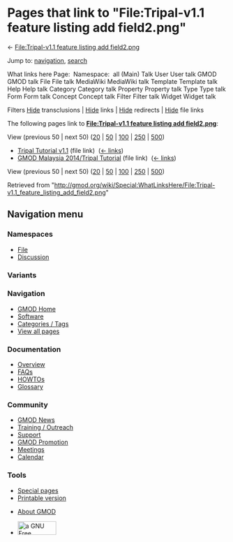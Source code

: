 <div id="mw-page-base" class="noprint">

</div>

<div id="mw-head-base" class="noprint">

</div>

<div id="content" class="mw-body" role="main">

<span id="top"></span>

<div id="mw-js-message" style="display:none;">

</div>



# <span dir="auto">Pages that link to "File:Tripal-v1.1 feature listing add field2.png"</span>

<div id="bodyContent">

<div id="contentSub">

← [File:Tripal-v1.1 feature listing add
field2.png](/wiki/File:Tripal-v1.1_feature_listing_add_field2.png "File:Tripal-v1.1 feature listing add field2.png")

</div>

<div id="jump-to-nav" class="mw-jump">

Jump to: [navigation](#mw-navigation), [search](#p-search)

</div>

<div id="mw-content-text">

What links here Page:  Namespace:  all (Main) Talk User User talk GMOD
GMOD talk File File talk MediaWiki MediaWiki talk Template Template talk
Help Help talk Category Category talk Property Property talk Type Type
talk Form Form talk Concept Concept talk Filter Filter talk Widget
Widget talk

Filters
[Hide](/mediawiki/index.php?title=Special:WhatLinksHere/File:Tripal-v1.1_feature_listing_add_field2.png&hidetrans=1 "Special:WhatLinksHere/File:Tripal-v1.1 feature listing add field2.png")
transclusions \|
[Hide](/mediawiki/index.php?title=Special:WhatLinksHere/File:Tripal-v1.1_feature_listing_add_field2.png&hidelinks=1 "Special:WhatLinksHere/File:Tripal-v1.1 feature listing add field2.png")
links \|
[Hide](/mediawiki/index.php?title=Special:WhatLinksHere/File:Tripal-v1.1_feature_listing_add_field2.png&hideredirs=1 "Special:WhatLinksHere/File:Tripal-v1.1 feature listing add field2.png")
redirects \|
[Hide](/mediawiki/index.php?title=Special:WhatLinksHere/File:Tripal-v1.1_feature_listing_add_field2.png&hideimages=1 "Special:WhatLinksHere/File:Tripal-v1.1 feature listing add field2.png")
file links

The following pages link to **[File:Tripal-v1.1 feature listing add
field2.png](/wiki/File:Tripal-v1.1_feature_listing_add_field2.png "File:Tripal-v1.1 feature listing add field2.png")**:

View (previous 50 \| next 50)
([20](/mediawiki/index.php?title=Special:WhatLinksHere/File:Tripal-v1.1_feature_listing_add_field2.png&limit=20 "Special:WhatLinksHere/File:Tripal-v1.1 feature listing add field2.png")
\|
[50](/mediawiki/index.php?title=Special:WhatLinksHere/File:Tripal-v1.1_feature_listing_add_field2.png&limit=50 "Special:WhatLinksHere/File:Tripal-v1.1 feature listing add field2.png")
\|
[100](/mediawiki/index.php?title=Special:WhatLinksHere/File:Tripal-v1.1_feature_listing_add_field2.png&limit=100 "Special:WhatLinksHere/File:Tripal-v1.1 feature listing add field2.png")
\|
[250](/mediawiki/index.php?title=Special:WhatLinksHere/File:Tripal-v1.1_feature_listing_add_field2.png&limit=250 "Special:WhatLinksHere/File:Tripal-v1.1 feature listing add field2.png")
\|
[500](/mediawiki/index.php?title=Special:WhatLinksHere/File:Tripal-v1.1_feature_listing_add_field2.png&limit=500 "Special:WhatLinksHere/File:Tripal-v1.1 feature listing add field2.png"))

- [Tripal Tutorial
  v1.1](/wiki/Tripal_Tutorial_v1.1 "Tripal Tutorial v1.1") (file link) ‎
  <span class="mw-whatlinkshere-tools">([←
  links](/mediawiki/index.php?title=Special:WhatLinksHere&target=Tripal+Tutorial+v1.1 "Special:WhatLinksHere"))</span>
- [GMOD Malaysia 2014/Tripal
  Tutorial](/wiki/GMOD_Malaysia_2014/Tripal_Tutorial "GMOD Malaysia 2014/Tripal Tutorial")
  (file link) ‎ <span class="mw-whatlinkshere-tools">([←
  links](/mediawiki/index.php?title=Special:WhatLinksHere&target=GMOD+Malaysia+2014%2FTripal+Tutorial "Special:WhatLinksHere"))</span>

View (previous 50 \| next 50)
([20](/mediawiki/index.php?title=Special:WhatLinksHere/File:Tripal-v1.1_feature_listing_add_field2.png&limit=20 "Special:WhatLinksHere/File:Tripal-v1.1 feature listing add field2.png")
\|
[50](/mediawiki/index.php?title=Special:WhatLinksHere/File:Tripal-v1.1_feature_listing_add_field2.png&limit=50 "Special:WhatLinksHere/File:Tripal-v1.1 feature listing add field2.png")
\|
[100](/mediawiki/index.php?title=Special:WhatLinksHere/File:Tripal-v1.1_feature_listing_add_field2.png&limit=100 "Special:WhatLinksHere/File:Tripal-v1.1 feature listing add field2.png")
\|
[250](/mediawiki/index.php?title=Special:WhatLinksHere/File:Tripal-v1.1_feature_listing_add_field2.png&limit=250 "Special:WhatLinksHere/File:Tripal-v1.1 feature listing add field2.png")
\|
[500](/mediawiki/index.php?title=Special:WhatLinksHere/File:Tripal-v1.1_feature_listing_add_field2.png&limit=500 "Special:WhatLinksHere/File:Tripal-v1.1 feature listing add field2.png"))

</div>

<div class="printfooter">

Retrieved from
"<http://gmod.org/wiki/Special:WhatLinksHere/File:Tripal-v1.1_feature_listing_add_field2.png>"

</div>

<div id="catlinks" class="catlinks catlinks-allhidden">

</div>

<div class="visualClear">

</div>

</div>

</div>

<div id="mw-navigation">

## Navigation menu

<div id="mw-head">



<div id="left-navigation">

<div id="p-namespaces" class="vectorTabs" role="navigation"
aria-labelledby="p-namespaces-label">

### Namespaces

- <span id="ca-nstab-image"><a href="/wiki/File:Tripal-v1.1_feature_listing_add_field2.png"
  accesskey="c" title="View the file page [c]">File</a></span>
- <span id="ca-talk"><a
  href="/mediawiki/index.php?title=File_talk:Tripal-v1.1_feature_listing_add_field2.png&amp;action=edit&amp;redlink=1"
  accesskey="t"
  title="Discussion about the content page [t]">Discussion</a></span>

</div>

<div id="p-variants" class="vectorMenu emptyPortlet" role="navigation"
aria-labelledby="p-variants-label">

### 

### Variants[](#)

<div class="menu">

</div>

</div>

</div>

<div id="right-navigation">





</div>



</div>

</div>

</div>

<div id="mw-panel">

<div id="p-logo" role="banner">

<a href="/wiki/Main_Page"
style="background-image: url(http://gmod.org/images/GMOD-cogs.png);"
title="Visit the main page"></a>

</div>

<div id="p-Navigation" class="portal" role="navigation"
aria-labelledby="p-Navigation-label">

### Navigation

<div class="body">

- <span id="n-GMOD-Home">[GMOD Home](/wiki/Main_Page)</span>
- <span id="n-Software">[Software](/wiki/GMOD_Components)</span>
- <span id="n-Categories-.2F-Tags">[Categories /
  Tags](/wiki/Categories)</span>
- <span id="n-View-all-pages">[View all
  pages](/wiki/Special:AllPages)</span>

</div>

</div>

<div id="p-Documentation" class="portal" role="navigation"
aria-labelledby="p-Documentation-label">

### Documentation

<div class="body">

- <span id="n-Overview">[Overview](/wiki/Overview)</span>
- <span id="n-FAQs">[FAQs](/wiki/Category:FAQ)</span>
- <span id="n-HOWTOs">[HOWTOs](/wiki/Category:HOWTO)</span>
- <span id="n-Glossary">[Glossary](/wiki/Glossary)</span>

</div>

</div>

<div id="p-Community" class="portal" role="navigation"
aria-labelledby="p-Community-label">

### Community

<div class="body">

- <span id="n-GMOD-News">[GMOD News](/wiki/GMOD_News)</span>
- <span id="n-Training-.2F-Outreach">[Training /
  Outreach](/wiki/Training_and_Outreach)</span>
- <span id="n-Support">[Support](/wiki/Support)</span>
- <span id="n-GMOD-Promotion">[GMOD
  Promotion](/wiki/GMOD_Promotion)</span>
- <span id="n-Meetings">[Meetings](/wiki/Meetings)</span>
- <span id="n-Calendar">[Calendar](/wiki/Calendar)</span>

</div>

</div>

<div id="p-tb" class="portal" role="navigation"
aria-labelledby="p-tb-label">

### Tools

<div class="body">

- <span id="t-specialpages"><a href="/wiki/Special:SpecialPages" accesskey="q"
  title="A list of all special pages [q]">Special pages</a></span>
- <span id="t-print"><a
  href="/mediawiki/index.php?title=Special:WhatLinksHere/File:Tripal-v1.1_feature_listing_add_field2.png&amp;printable=yes"
  rel="alternate" accesskey="p"
  title="Printable version of this page [p]">Printable version</a></span>

</div>

</div>

</div>

</div>

<div id="footer" role="contentinfo">

- <span id="footer-places-about">[About
  GMOD](/wiki/GMOD:About "GMOD:About")</span>

<!-- -->

- <span id="footer-copyrightico">[<img src="http://www.gnu.org/graphics/gfdl-logo-small.png" width="88"
  height="31" alt="a GNU Free Documentation License" />](http://www.gnu.org/licenses/fdl-1.3.html)</span>


<div style="clear:both">

</div>

</div>

